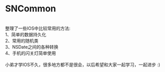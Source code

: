# SNCommon
<br/>
整理了一些IOS中比较常用的方法:<Br/>
1、简单的数据持久化<br/>
2、常用的随机类<br/>
3、NSDate之间的各种转换<br/>
4、手机的闪关灯简单使用<br/>
<br/>
小弟才学IOS不久，很多地方都不是很会，以后希望和大家一起学习，一起进步  :)<Br/>
